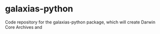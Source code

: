 # galaxias-python
Code repository for the galaxias-python package, which will create Darwin Core Archives and 
